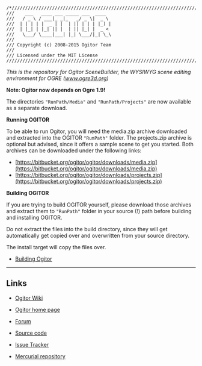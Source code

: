 ```
/*/////////////////////////////////////////////////////////////////////////////////
///    ___   ____ ___ _____ ___  ____
///   / _ \ / ___|_ _|_   _/ _ \|  _ \
///  | | | | |  _ | |  | || | | | |_) |
///  | |_| | |_| || |  | || |_| |  _ <
///   \___/ \____|___| |_| \___/|_| \_\
///
/// Copyright (c) 2008-2015 Ogitor Team
///
/// Licensed under the MIT License
///////////////////////////////////////////////////////////////////////////////////*
```

_This is the repository for Ogitor SceneBuilder, the WYSIWYG scene editing environment for OGRE (www.ogre3d.org)_


**Note: Ogitor now depends on Ogre 1.9!**

The directories ```"RunPath/Media"``` and ```"RunPath/Projects"``` are now available as a separate download.

**Running OGITOR**

To be able to run Ogitor, you will need the media.zip archive downloaded and extracted into the OGITOR ```"RunPath"``` folder. The projects.zip archive is optional but advised, since it offers a sample scene to get you started. Both archives can be downloaded under the following links:

* [https://bitbucket.org/ogitor/ogitor/downloads/media.zip](https://bitbucket.org/ogitor/ogitor/downloads/media.zip)
* [https://bitbucket.org/ogitor/ogitor/downloads/projects.zip](https://bitbucket.org/ogitor/ogitor/downloads/projects.zip)

**Building OGITOR**

If you are trying to build OGITOR yourself, please download those archives and extract them to ```"RunPath"``` folder in your source (!) path before building and installing OGITOR.

Do not extract the files into the build directory, since they will get automatically get copied over and overwritten from your source directory.

The install target will copy the files over.

* [Building Ogitor](http://www.ogitor.org/wiki/getting_started/building_ogitor)

----

## Links

* [Ogitor Wiki](http://www.ogitor.org/wiki/Home)

* [Ogitor home page](http://www.ogitor.org/)

* [Forum](http://forum.ogitor.org/)

* [Source code](https://bitbucket.org/ogitor/ogitor/src)

* [Issue Tracker](http://tracker.ogitor.org/projects/ogitor)

* [Mercurial repository](https://bitbucket.org/ogitor/ogitor)